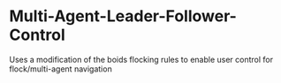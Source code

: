 # Multi-Agent-Leader-Follower-Control
Uses a modification of the boids flocking rules to enable user control for flock/multi-agent navigation
